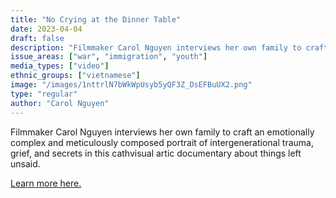 ```yaml
---
title: "No Crying at the Dinner Table"
date: 2023-04-04
draft: false
description: "Filmmaker Carol Nguyen interviews her own family to craft an emotionally complex and meticulously composed portrait of intergenerational trauma, grief, and secrets in this cathvisual artic documentary about things left unsaid."
issue_areas: ["war", "immigration", "youth"]
media_types: ["video"]
ethnic_groups: ["vietnamese"]
image: "/images/1nttrlN7bWkWpUsyb5yQF3Z_DsEFBuUX2.png"
type: "regular"
author: "Carol Nguyen"
---
```


Filmmaker Carol Nguyen interviews her own family to craft an emotionally complex and meticulously composed portrait of intergenerational trauma, grief, and secrets in this cathvisual artic documentary about things left unsaid.

[Learn more here.](https://vimeo.com/482032869)
